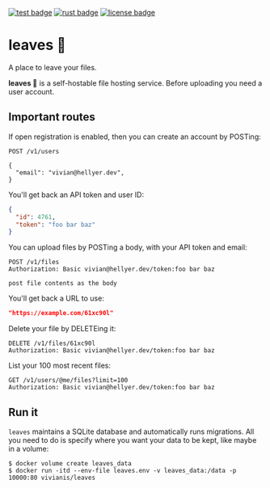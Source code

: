 [![test badge]][test link] [![rust badge]][rust link] [![license badge]][license link]

# leaves 🍂

A place to leave your files.

**leaves 🍂** is a self-hostable file hosting service. Before uploading you need
a user account.

## Important routes

If open registration is enabled, then you can create an account by POSTing:

```http
POST /v1/users

{
  "email": "vivian@hellyer.dev",
}
```

You'll get back an API token and user ID:

```json
{
  "id": 4761,
  "token": "foo bar baz"
}
```

You can upload files by POSTing a body, with your API token and email:

```http request
POST /v1/files
Authorization: Basic vivian@hellyer.dev/token:foo bar baz

post file contents as the body
```

You'll get back a URL to use:

```json
"https://example.com/61xc90l"
```

Delete your file by DELETEing it:

```http request
DELETE /v1/files/61xc90l
Authorization: Basic vivian@hellyer.dev/token:foo bar baz
```

List your 100 most recent files:

```http request
GET /v1/users/@me/files?limit=100
Authorization: Basic vivian@hellyer.dev/token:foo bar baz
```

## Run it

`leaves` maintains a SQLite database and automatically runs migrations. All you
need to do is specify where you want your data to be kept, like maybe in a
volume:

```shell script
$ docker volume create leaves_data
$ docker run -itd --env-file leaves.env -v leaves_data:/data -p 10000:80 vivianis/leaves
```

[license badge]: https://img.shields.io/github/license/leaves-host/leaves?style=for-the-badge
[license link]: https://opensource.org/licenses/ISC
[rust badge]: https://img.shields.io/badge/Rust-1.48+-93450a?style=for-the-badge
[rust link]: https://blog.rust-lang.org/2020/11/19/Rust-1.48.html
[test badge]: https://img.shields.io/github/workflow/status/leaves-host/leaves/Tests/master?style=for-the-badge
[test link]: https://github.com/leaves-host/leaves/actions
